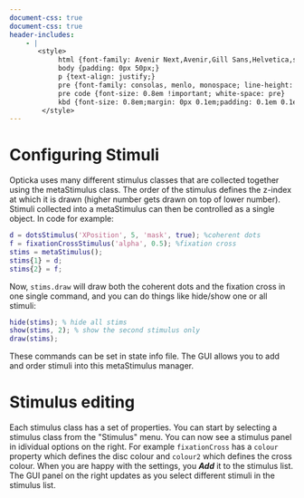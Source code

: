 ```yaml
---
document-css: true
document-css: true
header-includes:
    - |
       <style>
            html {font-family: Avenir Next,Avenir,Gill Sans,Helvetica,sans-serif;}
            body {padding: 0px 50px;}
            p {text-align: justify;}
            pre {font-family: consolas, menlo, monospace; line-height: 0.8em !important; background-color: #F0F0F0}
            pre code {font-size: 0.8em !important; white-space: pre}
            kbd {font-size: 0.8em;margin: 0px 0.1em;padding: 0.1em 0.1em;border-radius: 3px;border: 1px solid rgb(204, 204, 204);display: inline-block;box-shadow: 0px 1px 0px rgba(0,0,0,0.2), inset 0px 0px 0px 2px #ffffff;background-color: rgb(247, 247, 247);text-shadow: 0 1px 0 #fff}
        </style>
---
```


# Configuring Stimuli

Opticka uses many different stimulus classes that are collected together using the metaStimulus class. The order of the stimulus defines the z-index at which it is drawn (higher number gets drawn on top of lower number). Stimuli collected into a metaStimulus can then be controlled as a single object. In code for example:

```matlab
d = dotsStimulus('XPosition', 5, 'mask', true); %coherent dots
f = fixationCrossStimulus('alpha', 0.5); %fixation cross
stims = metaStimulus();
stims{1} = d; 
stims{2} = f;
```

Now, `stims.draw` will draw both the coherent dots and the fixation cross in one single command, and you can do things like hide/show one or all stimuli:

```matlab
hide(stims); % hide all stims
show(stims, 2); % show the second stimulus only
draw(stims);
```

These commands can be set in state info file. The GUI allows you to add and order stimuli into this metaStimulus manager.

# Stimulus editing

Each stimulus class has a set of properties. You can start by selecting a stimulus class from the "Stimulus" menu. You can now see a stimulus panel in idividual options on the right. For example `fixationCross` has a `colour` property which defines the disc colour and `colour2` which defines the cross colour. When you are happy with the settings, you **_Add_** it to the stimulus list. The GUI panel on the right updates as you select different stimuli in the stimulus list. 

